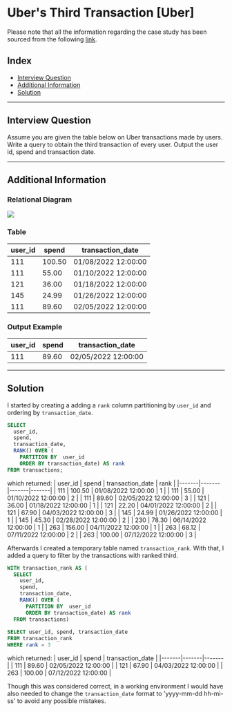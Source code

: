 # Uber's Third Transaction [Uber]
Please note that all the information regarding the case study has been sourced from the following [link](https://datalemur.com/questions/sql-third-transaction).

## Index
 - [Interview Question](#Interview-Question)
 - [Additional Information](#Additional-Information)
 - [Solution](#Solution)

***

## Interview Question
Assume you are given the table below on Uber transactions made by users. Write a query to obtain the third transaction of every user. Output the user id, spend and transaction date.

***

## Additional Information

### Relational Diagram
<p align="left">
  <img src="https://github.com/user-attachments/assets/95b54175-6bbc-433a-a8fb-f0428423de22"/>
</p>

### Table

| user_id	| spend |	transaction_date |
|-------|-------|-------|
| 111 |	100.50	| 01/08/2022 12:00:00 |
| 111 |	55.00 |	01/10/2022 12:00:00 |
| 121 |	36.00	| 01/18/2022 12:00:00 |
| 145 |	24.99	| 01/26/2022 12:00:00 |
| 111 |	89.60	| 02/05/2022 12:00:00 |

### Output Example

| user_id	| spend |	transaction_date |
|-------|-------|-------|
| 111 |	89.60	| 02/05/2022 12:00:00 |
***

## Solution
I started by creating a adding a `rank` column partitioning by `user_id` and ordering by `transaction_date`.  

````sql
SELECT 
  user_id,  
  spend, 
  transaction_date,
  RANK() OVER (
    PARTITION BY  user_id 
    ORDER BY transaction_date) AS rank
FROM transactions;
````
which returned:
| user_id |	spend |	transaction_date	| rank |
|-------|-------|-------|-------|
| 111	| 100.50 |	01/08/2022 12:00:00	| 1 |
| 111	| 55.00	| 01/10/2022 12:00:00	| 2 |
| 111	| 89.60	| 02/05/2022 12:00:00	| 3 |
| 121	| 36.00	| 01/18/2022 12:00:00	| 1 |
| 121	| 22.20	| 04/01/2022 12:00:00	| 2 |
| 121	| 67.90	| 04/03/2022 12:00:00	| 3 |
| 145	| 24.99	| 01/26/2022 12:00:00	| 1 |
| 145	| 45.30	| 02/28/2022 12:00:00	| 2 |
| 230	| 78.30	| 06/14/2022 12:00:00	| 1 |
| 263	| 156.00	| 04/11/2022 12:00:00	| 1 |
| 263	| 68.12	| 07/11/2022 12:00:00	| 2 |
| 263 |	100.00	| 07/12/2022 12:00:00 |	3 |

Afterwards I created a temporary table named `transaction_rank`. With that, I added a query to filter by the transactions with ranked third.

````sql
WITH transaction_rank AS (
  SELECT 
    user_id,  
    spend, 
    transaction_date,
    RANK() OVER (
      PARTITION BY  user_id 
      ORDER BY transaction_date) AS rank
  FROM transactions)
  
SELECT user_id, spend, transaction_date
FROM transaction_rank
WHERE rank = 3  
````
which returned:
| user_id |	spend	| transaction_date |
|-------|-------|-------|
| 111	| 89.60	| 02/05/2022 12:00:00 |
| 121	| 67.90	| 04/03/2022 12:00:00 |
| 263 |	100.00	| 07/12/2022 12:00:00 |

Though this was considered correct, in a working environment I would have also needed to change the `transaction_date` format to 'yyyy-mm-dd hh-mi-ss' to avoid any possible mistakes.
